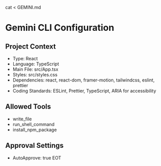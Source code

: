 cat <<EOT > GEMINI.md
# Gemini CLI Configuration
## Project Context
- Type: React
- Language: TypeScript
- Main File: src/App.tsx
- Styles: src/styles.css
- Dependencies: react, react-dom, framer-motion, tailwindcss, eslint, prettier
- Coding Standards: ESLint, Prettier, TypeScript, ARIA for accessibility

## Allowed Tools
- write_file
- run_shell_command
- install_npm_package

## Approval Settings
- AutoApprove: true
EOT